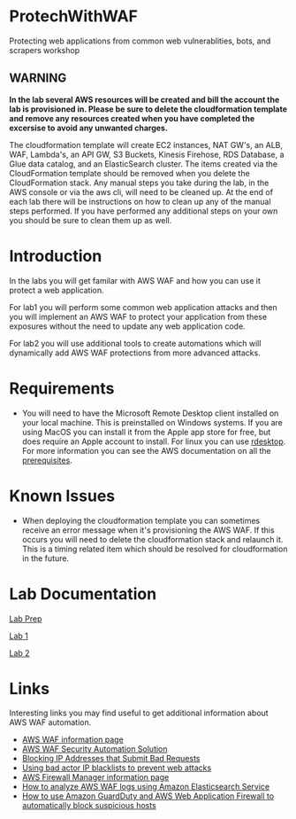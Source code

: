 # ProtechWithWAF #
Protecting web applications from common web vulnerablities, bots, and scrapers workshop

## **WARNING** ##
**In the lab several AWS resources will be created and bill the account the lab is provisioned in.  Please be sure to delete the cloudformation template and remove any resources created when you have completed the excersise to avoid any unwanted charges.**

The cloudformation template will create EC2 instances, NAT GW's, an ALB, WAF, Lambda's, an API GW, S3 Buckets, Kinesis Firehose, RDS Database, a Glue data catalog, and an ElasticSearch cluster.  The items created via the CloudFormation template should be removed when you delete the CloudFormation stack.  Any manual steps you take during the lab, in the AWS console or via the aws cli,  will need to be cleaned up.  At the end of each lab there will be instructions on how to clean up any of the manual steps performed.  If you have performed any additional steps on your own you should be sure to clean them up as well.

# Introduction #

In the labs you will get familar with AWS WAF and how you can use it protect a web application.

For lab1 you will perform some common web application attacks and then you will implement an AWS WAF to protect your application from these exposures without the need to update any web application code.

For lab2 you will use additional tools to create automations which will dynamically add AWS WAF protections from more advanced attacks.


# Requirements #
*   You will need to have the Microsoft Remote Desktop client installed on your local machine.  This is preinstalled on Windows systems.  If you are using MacOS you can install it from the Apple app store for free, but does require an Apple account to install.  For linux you can use <a href="http://www.rdesktop.org/">rdesktop</a>. For more information you can see the AWS documentation on all the <a href="https://docs.aws.amazon.com/AWSEC2/latest/WindowsGuide/connecting_to_windows_instance.html#rdp-prereqs">prerequisites</a>.

# Known Issues #

*   When deploying the cloudformation template you can sometimes receive an error message when it's provisioning the AWS WAF. If this occurs you will need to delete the cloudformation stack and relaunch it. This is a timing related item which should be resolved for cloudformation in the future.

# Lab Documentation #

[Lab Prep](labPrep/README.md)

[Lab 1](lab1/README.md)

[Lab 2](lab2/README.md)

# Links #

Interesting links you may find useful to get additional information about AWS WAF automation.

*   <a href="https://aws.amazon.com/waf/">AWS WAF information page</a>
*   <a href="https://aws.amazon.com/solutions/aws-waf-security-automations/"> AWS WAF Security Automation Solution</a>
*   <a href="https://docs.aws.amazon.com/waf/latest/developerguide/tutorials-4xx-blocking.html"> Blocking IP Addresses that Submit Bad Requests</a>
*   <a href="https://github.com/awslabs/aws-waf-security-automations">Using bad actor IP blacklists to prevent web attacks</a>
*   <a href="https://aws.amazon.com/firewall-manager/">AWS Firewall Manager information page</a>
*   <a href="https://aws.amazon.com/blogs/security/how-to-analyze-aws-waf-logs-using-amazon-elasticsearch-service/">How to analyze AWS WAF logs using Amazon Elasticsearch Service</a>
*   <a href="https://aws.amazon.com/blogs/security/how-to-use-amazon-guardduty-and-aws-web-application-firewall-to-automatically-block-suspicious-hosts/">How to use Amazon GuardDuty and AWS Web Application Firewall to automatically block suspicious hosts</a>
